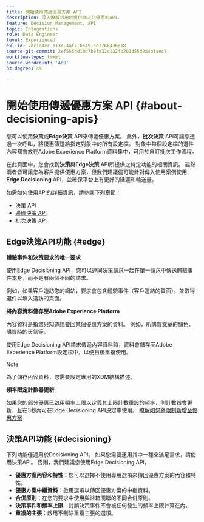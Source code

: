 ```yaml
---
title: 開始使用傳遞優惠方案 API
description: 深入瞭解可用於提供個人化優惠的API。
feature: Decision Management, API
topic: Integrations
role: Data Engineer
level: Experienced
exl-id: 7bc1a4ec-113c-4af7-b549-ee17b843b818
source-git-commit: 2ef555bd10d7b8fa32c1324b201d55d2a4b1aec7
workflow-type: tm+mt
source-wordcount: '469'
ht-degree: 4%

---
```


# 開始使用傳遞優惠方案 API {#about-decisioning-apis}

您可以使用&#x200B;**決策**&#x200B;或&#x200B;**Edge決策** API來傳遞優惠方案。 此外，**批次決策** API可讓您透過一次呼叫，將優惠傳送給指定對象中的所有設定檔。 對象中每個設定檔的選件內容都會放在Adobe Experience Platform資料集中，可用於自訂批次工作流程。

在此頁面中，您會找到&#x200B;**決策**&#x200B;與&#x200B;**Edge決策** API所提供之特定功能的相關資訊。 雖然兩者皆可讓您為客戶提供優惠方案，但我們建議儘可能針對傳入使用案例使用&#x200B;**Edge Decisioning** API，並確保平台上有更好的延遲和輸送量。

如需如何使用API的詳細資訊，請參閱下列章節：
* [決策 API](decisioning-api.md)
* [邊緣決策 API](edge-decisioning-api.md)
* [批次決策 API](batch-decisioning-api.md)

## Edge決策API功能 {#edge}

**體驗事件和決策要求的唯一要求**

使用Edge Decisioning API，您可以連同決策請求一起在單一請求中傳送體驗事件本身，而不是有兩個不同的請求。

例如，如果客戶造訪您的網站，要求會包含體驗事件（客戶造訪的頁面），並取得選件以填入造訪的頁面。

**將內容資料儲存至Adobe Experience Platform**

內容資料是指您只知道想要回某個優惠方案的資料。 例如，所購買文章的顏色、購買時的天氣等。

使用Edge Decisioning API請求傳遞內容資料時，資料會儲存至Adobe Experience Platform設定檔中，以便日後重複使用。

>[!NOTE]
>
>為了儲存內容資料，您需要設定專用的XDM結構描述。

**頻率限定計數器更新**

如果您的部分優惠已啟用頻率上限以定義其上限計數重設的頻率，則計數器會更新，且在3秒內可在Edge Decisioning API決定中使用。 [瞭解如何將限制新增至優惠方案](../../offer-library/add-constraints.md)

## 決策API功能 {#decisioning}

下列功能僅適用於Decisioning API。 如果您需要運用其中一種來滿足需求，請使用決策API。 否則，我們建議您使用Edge Decisioning API。

* **優惠方案內容和特性**：您可以選擇不使用專用選項來傳回優惠方案的內容和特性。
* **優惠方案中繼資料**：啟用選項以傳回優惠方案的中繼資料。
* **合併原則**：在您的要求中使用與沙箱關聯的不同合併原則。
* **決策事件和頻率上限**：封鎖決策事件不會被任何發生的頻率上限計算在內。
* **重複的主張**：啟用不刪除重複主張的選項。
